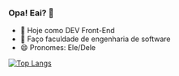 ### Opa! Eai? 👋

- 🔭 Hoje como DEV Front-End
- 🌱 Faço faculdade de engenharia de software
- 😄 Pronomes: Ele/Dele

[![Top Langs](https://github-readme-stats.vercel.app/api/top-langs/?username=guilhermeblmr)](https://github.com/anuraghazra/github-readme-stats)

